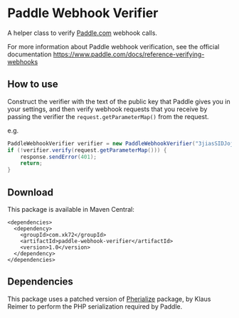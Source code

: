 Paddle Webhook Verifier
=======================

A helper class to verify [Paddle.com](https://paddle.com/) webhook calls.

For more information about Paddle webhook verification, see the official documentation
https://www.paddle.com/docs/reference-verifying-webhooks

How to use
----------

Construct the verifier with the text of the public key that Paddle gives you in your settings, and then verify webhook
requests that you receive by passing the verifier the `request.getParameterMap()` from the request.

e.g.

```java
PaddleWebhookVerifier verifier = new PaddleWebhookVerifier("3jiasSIDJojosda/asjdnFJSU...AwEAAQ==");
if (!verifier.verify(request.getParameterMap())) {
	response.sendError(401);
	return;
}
```

Download
--------

This package is available in Maven Central:

    <dependencies>
      <dependency>   
        <groupId>com.xk72</groupId>
        <artifactId>paddle-webhook-verifier</artifactId>
        <version>1.0</version>
      </dependency>
    </dependencies>

Dependencies
------------

This package uses a patched version of [Pherialize](https://github.com/karlvr/pherialize) package, by Klaus Reimer
to perform the PHP serialization required by Paddle. 
